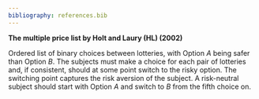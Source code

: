 ```yaml
---
bibliography: references.bib
---
```


**The multiple price list by Holt and Laury (HL) (2002)** 
  
Ordered list of binary choices between lotteries, with Option *A* being safer than Option *B*. The subjects must make a choice for each pair of lotteries and, if consistent, should at some point switch to the risky option. The switching point captures the risk aversion of the subject. A risk-neutral subject should start with Option *A* and switch to *B* from the fifth choice on.